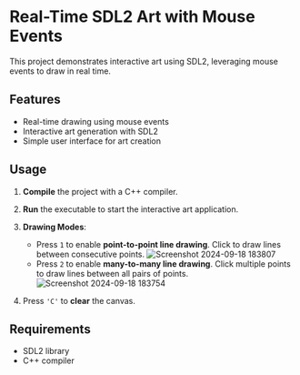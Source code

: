 # Real-Time SDL2 Art with Mouse Events

This project demonstrates interactive art using SDL2, leveraging mouse events to draw in real time.

## Features

- Real-time drawing using mouse events
- Interactive art generation with SDL2
- Simple user interface for art creation

## Usage

1. **Compile** the project with a C++ compiler.
2. **Run** the executable to start the interactive art application.
3. **Drawing Modes**:
   - Press `1` to enable **point-to-point line drawing**. Click to draw lines between consecutive points.
    ![Screenshot 2024-09-18 183807](https://github.com/user-attachments/assets/0af42a70-2576-43e3-a559-4e2b759faf3e)
   - Press `2` to enable **many-to-many line drawing**. Click multiple points to draw lines between all pairs of points.
     ![Screenshot 2024-09-18 183754](https://github.com/user-attachments/assets/06840e97-18cf-4700-80b3-2b874527f38e)

4. Press `'C'` to **clear** the canvas.

## Requirements

- SDL2 library
- C++ compiler
